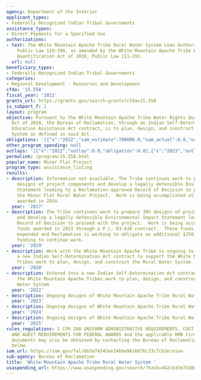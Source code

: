 ```yaml
---
agency: Department of the Interior
applicant_types:
- Federally Recognized lndian Tribal Governments
assistance_types:
- Direct Payments for a Specified Use
authorizations:
- text: The White Mountain Apache Tribe Rural Water System Loan Authorization Act.
    Public Law 110-390, as amended by the White Mountain Apache Tribe Water Rights
    Quantification Act of 2010, Public Law 111-291.
  url: null
beneficiary_types:
- Federally Recognized Indian Tribal Governments
categories:
- Regional Development - Resources and Development
cfda: '15.558'
fiscal_year: '2022'
grants_url: https://grants.gov/search-grants?cfda=15.558
is_subpart_f: 1
layout: program
objective: Pursuant to the White Mountain Apache Tribe Water Rights Quantification
  Act of 2010, the Bureau of Reclamation, through an Indian Self-Determination and
  Education Assistance Act contract, is to plan, design, and construct the Rural Water
  System as defined in said Act.
obligations: '[{"x":"2022","sam_estimate":700000.0,"sam_actual":0.0,"usa_spending_actual":700000.0},{"x":"2023","sam_estimate":0.0,"sam_actual":700000.0,"usa_spending_actual":574194.0},{"x":"2024","sam_estimate":1350000.0,"sam_actual":0.0,"usa_spending_actual":1350000.0}]'
other_program_spending: null
outlays: '[{"x":"2022","outlay":0.0,"obligation":0.0},{"x":"2023","outlay":0.0,"obligation":2624194.0},{"x":"2024","outlay":0.0,"obligation":0.0}]'
permalink: /program/15.558.html
popular_name: Miner Flat Project
program_type: assistance_listing
results:
- description: Information not available. The Tribe continues work to prepare 30%
    designs of project components and develop a legally defensible Environmental Impact
    Statement leading to a Reclamation-approved Record of Decision to proceed with
    the Miner Flat Rural Water Project.  Work is being accomplished utilizing funds
    awarded in 2014.
  year: '2017'
- description: The Tribe continues work to prepare 30% designs of project components
    and develop a legally defensible Environmental Impact Statement leading to a Reclamation-approved
    Record of Decision to proceed with the project.  Work is being accomplished utilizing
    funds awarded in 2013 through a P.L. 93-638 contract.  Those funds are nearly
    expended and Reclamation is working to obligate an additional $350,000 in FY19
    funding to continue work.
  year: '2019'
- description: Work with the White Mountain Apache Tribe is ongoing to enter into
    a new Indian Self-Determination Act contract to support the White Mountain Apache
    Tribes work to plan, design, and construct the Rural Water System
  year: '2020'
- description: Entered into a new Indian Self-Determination Act contract to support
    the White Mountain Apache Tribes work to plan, design, and construct the Rural
    Water System
  year: '2022'
- description: Ongoing designs of White Mountain Apache Tribe Rural Water System.
  year: '2023'
- description: Ongoing designs of White Mountain Apache Tribe Rural Water System.
  year: '2024'
- description: Ongoing designs of White Mountain Apache Tribe Rural Water System.
  year: '2025'
rules_regulations: 2 CFR 200 UNIFORM ADMINISTRATIVE REQUIREMENTS, COST PRINCIPLES,
  AND AUDIT REQUIREMENTS FOR FEDERAL AWARDS and the applicable OMB Circulars.  These
  documents may also be obtained by contacting the Bureau of Reclamation Office listed
  below.
sam_url: https://sam.gov/fal/6b5a74342ee14bbe9616076c33c7cb2e/view
sub-agency: Bureau of Reclamation
title: 'White Mountain Apache Tribe Rural Water System '
usaspending_url: https://www.usaspending.gov/search/?hash=462cb33e75d8dc9acacd7d23fb77d684
---
```

